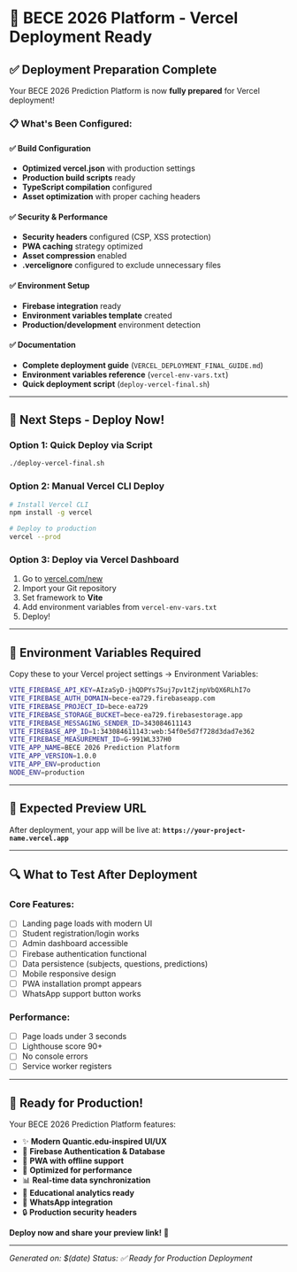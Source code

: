 # 🚀 BECE 2026 Platform - Vercel Deployment Ready

## ✅ Deployment Preparation Complete

Your BECE 2026 Prediction Platform is now **fully prepared** for Vercel deployment!

### 📋 What's Been Configured:

#### ✅ Build Configuration
- **Optimized vercel.json** with production settings
- **Production build scripts** ready
- **TypeScript compilation** configured
- **Asset optimization** with proper caching headers

#### ✅ Security & Performance
- **Security headers** configured (CSP, XSS protection)
- **PWA caching** strategy optimized
- **Asset compression** enabled
- **.vercelignore** configured to exclude unnecessary files

#### ✅ Environment Setup
- **Firebase integration** ready
- **Environment variables template** created
- **Production/development** environment detection

#### ✅ Documentation
- **Complete deployment guide** (`VERCEL_DEPLOYMENT_FINAL_GUIDE.md`)
- **Environment variables reference** (`vercel-env-vars.txt`)
- **Quick deployment script** (`deploy-vercel-final.sh`)

---

## 🎯 Next Steps - Deploy Now!

### Option 1: Quick Deploy via Script
```bash
./deploy-vercel-final.sh
```

### Option 2: Manual Vercel CLI Deploy
```bash
# Install Vercel CLI
npm install -g vercel

# Deploy to production
vercel --prod
```

### Option 3: Deploy via Vercel Dashboard
1. Go to [vercel.com/new](https://vercel.com/new)
2. Import your Git repository
3. Set framework to **Vite**
4. Add environment variables from `vercel-env-vars.txt`
5. Deploy!

---

## 🔑 Environment Variables Required

Copy these to your Vercel project settings → Environment Variables:

```bash
VITE_FIREBASE_API_KEY=AIzaSyD-jhQDPYs7Suj7pv1tZjnpVbQX6RLhI7o
VITE_FIREBASE_AUTH_DOMAIN=bece-ea729.firebaseapp.com
VITE_FIREBASE_PROJECT_ID=bece-ea729
VITE_FIREBASE_STORAGE_BUCKET=bece-ea729.firebasestorage.app
VITE_FIREBASE_MESSAGING_SENDER_ID=343084611143
VITE_FIREBASE_APP_ID=1:343084611143:web:54f0e5d7f728d3dad7e362
VITE_FIREBASE_MEASUREMENT_ID=G-991WL337H0
VITE_APP_NAME=BECE 2026 Prediction Platform
VITE_APP_VERSION=1.0.0
VITE_APP_ENV=production
NODE_ENV=production
```

---

## 📱 Expected Preview URL

After deployment, your app will be live at:
**`https://your-project-name.vercel.app`**

---

## 🔍 What to Test After Deployment

### Core Features:
- [ ] Landing page loads with modern UI
- [ ] Student registration/login works
- [ ] Admin dashboard accessible
- [ ] Firebase authentication functional
- [ ] Data persistence (subjects, questions, predictions)
- [ ] Mobile responsive design
- [ ] PWA installation prompt appears
- [ ] WhatsApp support button works

### Performance:
- [ ] Page loads under 3 seconds
- [ ] Lighthouse score 90+
- [ ] No console errors
- [ ] Service worker registers

---

## 🎉 Ready for Production!

Your BECE 2026 Prediction Platform features:

- ✨ **Modern Quantic.edu-inspired UI/UX**
- 🔐 **Firebase Authentication & Database**
- 📱 **PWA with offline support**
- 🚀 **Optimized for performance**
- 📊 **Real-time data synchronization**
- 🎯 **Educational analytics ready**
- 💬 **WhatsApp integration**
- 🔒 **Production security headers**

**Deploy now and share your preview link!** 🚀

---

*Generated on: $(date)*
*Status: ✅ Ready for Production Deployment*
